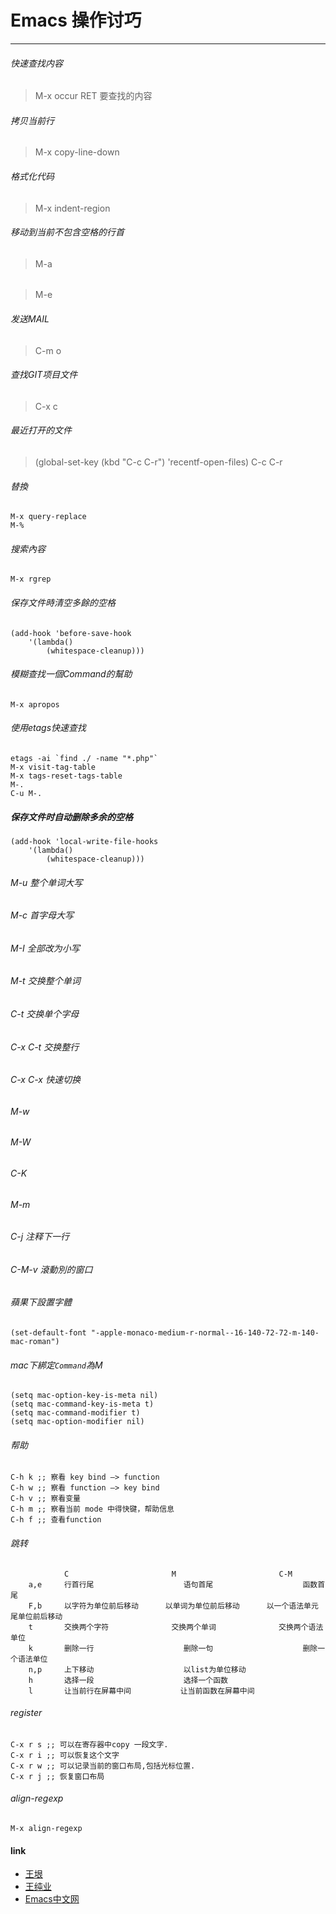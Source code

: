 # Emacs 操作讨巧
----

###### 快速查找内容
> M-x occur RET 要查找的内容

###### 拷贝当前行
> M-x copy-line-down

###### 格式化代码
> M-x indent-region

###### 移动到当前不包含空格的行首

> M-a

######

> M-e

######  发送MAIL

> C-m o

###### 查找GIT项目文件
> C-x c

###### 最近打开的文件
> (global-set-key (kbd "C-c C-r") 'recentf-open-files)
> C-c C-r

###### 替換
	M-x query-replace
	M-%

###### 搜索內容
	M-x rgrep

###### 保存文件時清空多餘的空格

	(add-hook 'before-save-hook
		'(lambda()
			(whitespace-cleanup)))

###### 模糊查找一個Command的幫助
	M-x apropos

###### 使用etags快速查找
	etags -ai `find ./ -name "*.php"`
	M-x visit-tag-table
	M-x tags-reset-tags-table
	M-.
	C-u M-.


##### 保存文件时自动删除多余的空格
	(add-hook 'local-write-file-hooks
		'(lambda()
			(whitespace-cleanup)))
###### M-u 整个单词大写
###### M-c 首字母大写
###### M-I 全部改为小写
###### M-t 交换整个单词
###### C-t 交换单个字母
###### C-x C-t 交换整行
###### C-x C-x 快速切换
###### M-w
###### M-W
###### C-K
###### M-m
###### C-j 注释下一行
###### C-M-v 滾動別的窗口
###### 蘋果下設置字體
    (set-default-font "-apple-monaco-medium-r-normal--16-140-72-72-m-140-mac-roman")

###### mac下綁定`Command`為M

    (setq mac-option-key-is-meta nil)
    (setq mac-command-key-is-meta t)
    (setq mac-command-modifier t)
    (setq mac-option-modifier nil)

###### 帮助
	C-h k ;; 察看 key bind —> function
	C-h w ;; 察看 function —> key bind
	C-h v ;; 察看变量
	C-h m ;; 察看当前 mode 中得快键，帮助信息
	C-h f ;; 查看function

###### 跳转
				C						M 						C-M
		a,e		行首行尾					语句首尾					函数首尾
		F,b		以字符为单位前后移动		以单词为单位前后移动		以一个语法单元尾单位前后移动
		t		交换两个字符				交换两个单词				交换两个语法单位
		k		删除一行					删除一句					删除一个语法单位
 		n,p		上下移动					以list为单位移动
 		h		选择一段					选择一个函数
 		l		让当前行在屏幕中间			让当前函数在屏幕中间

###### register
	C-x r s ;; 可以在寄存器中copy 一段文字.
	C-x r i ;; 可以恢复这个文字
	C-x r w ;; 可以记录当前的窗口布局,包括光标位置.
	C-x r j ;; 恢复窗口布局

###### align-regexp
	M-x align-regexp

#### link
* [王垠](http://docs.huihoo.com/homepage/shredderyin/links.html)
* [王纯业](http://ann77.emacser.com/)
* [Emacs中文网](http://emacser.com/)
